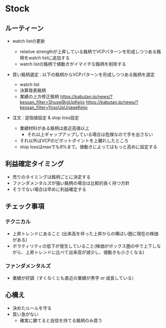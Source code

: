 # Stock

## ルーティーン
- watch listの更新
  - relative strengthが上昇している銘柄でVCPパターンを形成しつつある銘柄をwatch listに追加する
  - watch listの銘柄で値動きがイマイチな銘柄を削除する

- 買い銘柄選定 : 以下の銘柄からVCPパターンを形成しつつある銘柄を選定
  - watch list
  - 決算発表銘柄
  - 業績の上方修正銘柄
  https://kabutan.jp/news/?kessan_filter=ShuseiBigUpKeijo
  https://kabutan.jp/news/?kessan_filter=YosoUpUriageKeijo
  
- 注文 : 逆指値設定 & stop loss設定
  - 業績材料がある銘柄は直近高値以上
    - それ以上ギャップアップしている場合は危険なので手を出さない
  - それ以外はVCPのピボットポイントを上離れしたところ
  - stop lossはmaxでも8%まで。値動きによってはもっと高めに設定する
  
  
## 利益確定タイミング
- 売りのタイミングは銘柄ごとに決定する
- ファンダメンタルズが強い銘柄の場合は比較的長く持つ方針
- そうでない場合は早めに利益確定する

## チェック事項
### テクニカル
- 上昇トレンドにあること (出来高を伴った上昇からの横ばい圏に現在の株価がある)
- ボラティリティの低下が発生していること(株価がボックス圏の中で上下しながら、上昇トレンドに比べて出来高が減少し、値動きも小さくなる)

### ファンダメンタルズ
- 業績が好調（すくなくとも直近の業績が黒字 or 成長している）

## 心構え
- 決めたルールを守る
- 買い急がない
  - 確実に勝てると自信を持てる銘柄のみ買う
